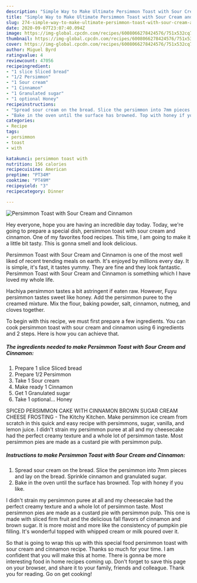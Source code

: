 ```yaml
---
description: "Simple Way to Make Ultimate Persimmon Toast with Sour Cream and Cinnamon"
title: "Simple Way to Make Ultimate Persimmon Toast with Sour Cream and Cinnamon"
slug: 274-simple-way-to-make-ultimate-persimmon-toast-with-sour-cream-and-cinnamon
date: 2020-09-07T23:07:40.094Z
image: https://img-global.cpcdn.com/recipes/6008066278424576/751x532cq70/persimmon-toast-with-sour-cream-and-cinnamon-recipe-main-photo.jpg
thumbnail: https://img-global.cpcdn.com/recipes/6008066278424576/751x532cq70/persimmon-toast-with-sour-cream-and-cinnamon-recipe-main-photo.jpg
cover: https://img-global.cpcdn.com/recipes/6008066278424576/751x532cq70/persimmon-toast-with-sour-cream-and-cinnamon-recipe-main-photo.jpg
author: Miguel Byrd
ratingvalue: 4
reviewcount: 47056
recipeingredient:
- "1 slice Sliced bread"
- "1/2 Persimmon"
- "1 Sour cream"
- "1 Cinnamon"
- "1 Granulated sugar"
- "1 optional Honey"
recipeinstructions:
- "Spread sour cream on the bread. Slice the persimmon into 7mm pieces and lay on the bread. Sprinkle cinnamon and granulated sugar."
- "Bake in the oven until the surface has browned. Top with honey if you like."
categories:
- Recipe
tags:
- persimmon
- toast
- with

katakunci: persimmon toast with 
nutrition: 156 calories
recipecuisine: American
preptime: "PT34M"
cooktime: "PT49M"
recipeyield: "3"
recipecategory: Dinner

---
```



![Persimmon Toast with Sour Cream and Cinnamon](https://img-global.cpcdn.com/recipes/6008066278424576/751x532cq70/persimmon-toast-with-sour-cream-and-cinnamon-recipe-main-photo.jpg)

Hey everyone, hope you are having an incredible day today. Today, we're going to prepare a special dish, persimmon toast with sour cream and cinnamon. One of my favorites food recipes. This time, I am going to make it a little bit tasty. This is gonna smell and look delicious.

Persimmon Toast with Sour Cream and Cinnamon is one of the most well liked of recent trending meals on earth. It's enjoyed by millions every day. It is simple, it's fast, it tastes yummy. They are fine and they look fantastic. Persimmon Toast with Sour Cream and Cinnamon is something which I have loved my whole life.

Hachiya persimmon tastes a bit astringent if eaten raw. However, Fuyu persimmon tastes sweet like honey. Add the persimmon puree to the creamed mixture. Mix the flour, baking powder, salt, cinnamon, nutmeg, and cloves together.


To begin with this recipe, we must first prepare a few ingredients. You can cook persimmon toast with sour cream and cinnamon using 6 ingredients and 2 steps. Here is how you can achieve that.

<!--inarticleads1-->

##### The ingredients needed to make Persimmon Toast with Sour Cream and Cinnamon:

1. Prepare 1 slice Sliced bread
1. Prepare 1/2 Persimmon
1. Take 1 Sour cream
1. Make ready 1 Cinnamon
1. Get 1 Granulated sugar
1. Take 1 optional... Honey


SPICED PERSIMMON CAKE WITH CINNAMON BROWN SUGAR CREAM CHEESE FROSTING - The Kitchy Kitchen. Make persimmon ice cream from scratch in this quick and easy recipe with persimmons, sugar, vanilla, and lemon juice. I didn&#39;t strain my persimmon puree at all and my cheesecake had the perfect creamy texture and a whole lot of persimmon taste. Most persimmon pies are made as a custard pie with persimmon pulp. 

<!--inarticleads2-->

##### Instructions to make Persimmon Toast with Sour Cream and Cinnamon:

1. Spread sour cream on the bread. Slice the persimmon into 7mm pieces and lay on the bread. Sprinkle cinnamon and granulated sugar.
1. Bake in the oven until the surface has browned. Top with honey if you like.


I didn&#39;t strain my persimmon puree at all and my cheesecake had the perfect creamy texture and a whole lot of persimmon taste. Most persimmon pies are made as a custard pie with persimmon pulp. This one is made with sliced firm fruit and the delicious fall flavors of cinnamon and brown sugar. It is more moist and more like the consistency of pumpkin pie filling. It&#39;s wonderful topped with whipped cream or milk poured over it. 

So that is going to wrap this up with this special food persimmon toast with sour cream and cinnamon recipe. Thanks so much for your time. I am confident that you will make this at home. There is gonna be more interesting food in home recipes coming up. Don't forget to save this page on your browser, and share it to your family, friends and colleague. Thank you for reading. Go on get cooking!

